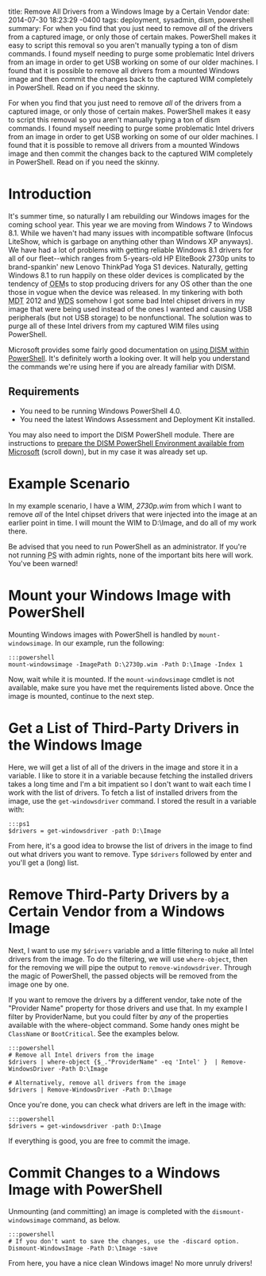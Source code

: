 title: Remove All Drivers from a Windows Image by a Certain Vendor
date: 2014-07-30 18:23:29 -0400
tags: deployment, sysadmin, dism, powershell
summary: For when you find that you just need to remove *all* of the drivers from a captured image, or only those of certain makes. PowerShell makes it easy to script this removal so you aren't manually typing a ton of dism commands. I found myself needing to purge some problematic Intel drivers from an image in order to get USB working on some of our older machines. I found that it is possible to remove all drivers from a mounted Windows image and then commit the changes back to the captured WIM completely in PowerShell. Read on if you need the skinny.


For when you find that you just need to remove *all* of the drivers from a captured image, or only those of certain makes. PowerShell makes it easy to script this removal so you aren't manually typing a ton of dism commands. I found myself needing to purge some problematic Intel drivers from an image in order to get USB working on some of our older machines. I found that it is possible to remove all drivers from a mounted Windows image and then commit the changes back to the captured WIM completely in PowerShell. Read on if you need the skinny.

# Introduction

It's summer time, so naturally I am rebuilding our Windows images for the coming school year. This year we are moving from Windows 7 to Windows 8.1. While we haven't had many issues with incompatible software (Infocus LiteShow, which is garbage on anything other than Windows XP anyways). We have had a lot of problems with getting reliable Windows 8.1 drivers for all of our fleet--which ranges from 5-years-old HP EliteBook 2730p units to brand-spankin' new Lenovo ThinkPad Yoga S1 devices. Naturally, getting Windows 8.1 to run happily on these older devices is complicated by the tendency of <abbr title="Original Equipment Manufacturer">OEM</abbr>s to stop producing drivers for any OS other than the one those in vogue when the device was released. In my tinkering with both <abbr title="Microsoft Deployment Toolkit">MDT</abbr> 2012 and <abbr title="Windows Deployment Services">WDS</abbr> somehow I got some bad Intel chipset drivers in my image that were being used instead of the ones I wanted and causing USB peripherals (but not USB storage) to be nonfunctional. The solution was to purge all of these Intel drivers from my captured WIM files using PowerShell.

Microsoft provides some fairly good documentation on [using DISM within PowerShell](http://technet.microsoft.com/en-us/library/hh825010.aspx). It's definitely worth a looking over. It will help you understand the commands we're using here if you are already familiar with DISM.

## Requirements

  * You need to be running Windows PowerShell 4.0.
  * You need the latest Windows Assessment and Deployment Kit installed.
  
You may also need to import the DISM PowerShell module. There are instructions to [prepare the DISM PowerShell Environment available from Microsoft](http://technet.microsoft.com/en-us/library/hh825010.aspx) (scroll down), but in my case it was already set up.

# Example Scenario

In my example scenario, I have a WIM, *2730p.wim* from which I want to remove *all* of the Intel chipset drivers that were injected into the image at an earlier point in time. I will mount the WIM to D:\Image, and do all of my work there.

Be advised that you need to run PowerShell as an administrator. If you're not running <abbr title="PowerShell">PS</abbr> with admin rights, none of the important bits here will work. You've been warned!

# Mount your Windows Image with PowerShell

Mounting Windows images with PowerShell is handled by ``mount-windowsimage``. In our example, run the following: 

	:::powershell
	mount-windowsimage -ImagePath D:\2730p.wim -Path D:\Image -Index 1

Now, wait while it is mounted. If the ``mount-windowsimage`` cmdlet is not available, make sure you have met the requirements listed above. Once the image is mounted, continue to the next step.

# Get a List of Third-Party Drivers in the Windows Image

Here, we will get a list of all of the drivers in the image and store it in a variable. I like to store it in a variable because fetching the installed drivers takes a long time and I'm a bit impatient so I don't want to wait each time I work with the list of drivers. To fetch a list of installed drivers from the image, use the ``get-windowsdriver`` command. I stored the result in a variable with:

	:::ps1
	$drivers = get-windowsdriver -path D:\Image

From here, it's a good idea to browse the list of drivers in the image to find out what drivers you want to remove. Type ``$drivers`` followed by enter and you'll get a (long) list. 

# Remove Third-Party Drivers by a Certain Vendor from a Windows Image

Next, I want to use my ``$drivers`` variable and a little filtering to nuke all Intel drivers from the image. To do the filtering, we will use ``where-object``, then for the removing we will pipe the output to ``remove-windowsdriver``. Through the magic of PowerShell, the passed objects will be removed from the image one by one. 

If you want to remove the drivers by a different vendor, take note of the "Provider Name" property for those drivers and use that. In my example I filter by ProviderName, but you could filter by *any* of the properties available with the where-object command. Some handy ones might be ``ClassName`` or ``BootCritical``. See the examples below.

	:::powershell
	# Remove all Intel drivers from the image
	$drivers | where-object {$_."ProviderName" -eq 'Intel' }  | Remove-WindowsDriver -Path D:\Image

	# Alternatively, remove all drivers from the image
	$drivers | Remove-WindowsDriver -Path D:\Image

Once you're done, you can check what drivers are left in the image with:

	:::powershell
	$drivers = get-windowsdriver -path D:\Image

If everything is good, you are free to commit the image.

# Commit Changes to a Windows Image with PowerShell

Unmounting (and committing) an image is completed with the ``dismount-windowsimage`` command, as below.

	:::powershell
	# If you don't want to save the changes, use the -discard option.
	Dismount-WindowsImage -Path D:\Image -save

From here, you have a nice clean Windows image! No more unruly drivers!
